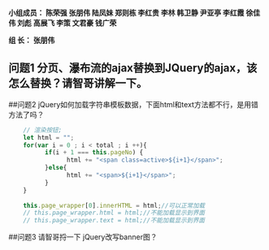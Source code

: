 

**小组成员： 陈荣强 张朋伟 陆凤妹  郑则栋 李红贵 李林 韩卫静 尹亚亭 李红霞  徐佳伟  刘彪  高展飞 李策  文君豪 钱广荣**

**组       长： 张朋伟**


## 问题1  分页、瀑布流的ajax替换到JQuery的ajax，该怎么替换？请智哥讲解一下。


##问题2 jQuery如何加载字符串模板数据，下面html和text方法都不行，是用错方法了吗？
```javascript
    // 渲染按钮;
    let html = "";
    for(var i = 0 ; i < total ; i ++){
          if(i + 1 === this.pageNo) {
                html += "<span class=active>${i+1}</span>";
          }else{
                html += "<span>${i+1}</span>";
          }
    }
    
    this.page_wrapper[0].innerHTML = html;//可以正常加载
    // this.page_wrapper.html = html;//不能加载显示到界面
    // this.page_wrapper.text = html;//不能加载显示到界面
```

##问题3 请智哥捋一下 jQuery改写banner图？